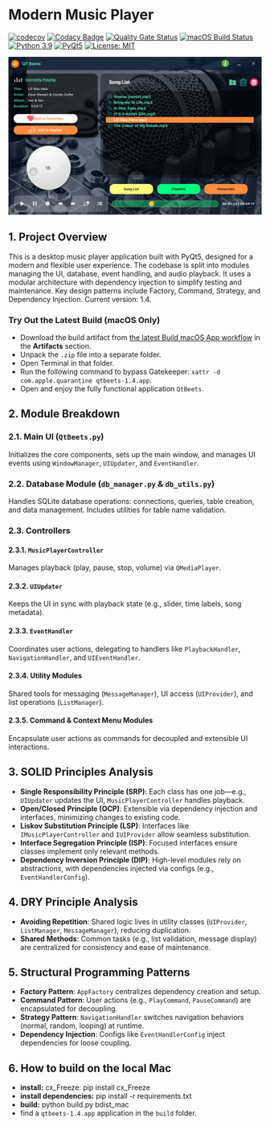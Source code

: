 # Modern Music Player

[![codecov](https://codecov.io/gh/harley029/PyQt_Advanced_Music_Player/branch/main/graph/badge.svg?token=6RNGBY6IXK)](https://codecov.io/gh/harley029/PyQt_Advanced_Music_Player)
[![Codacy Badge](https://app.codacy.com/project/badge/Grade/26102897f0694ae4b45d9106dc270160)](https://app.codacy.com/gh/harley029/PyQt_Advanced_Music_Player/dashboard?utm_source=gh&utm_medium=referral&utm_content=&utm_campaign=Badge_grade)
[![Quality Gate Status](https://sonarcloud.io/api/project_badges/measure?project=harley029_PyQt_Advanced_Music_Player&metric=alert_status)](https://sonarcloud.io/summary/new_code?id=harley029_PyQt_Advanced_Music_Player)
[![macOS Build Status](https://github.com/harley029/PyQt_Advanced_Music_Player/actions/workflows/ci.yml/badge.svg)](https://github.com/harley029/PyQt_Advanced_Music_Player/actions/workflows/ci.yml)
[![Python 3.9](https://img.shields.io/badge/python-3.9-blue.svg)](https://www.python.org/downloads/release/python-3921/)
[![PyQt5](https://img.shields.io/badge/PyQt5-blue)](https://www.riverbankcomputing.com/software/pyqt/)
[![License: MIT](https://img.shields.io/badge/License-MIT-yellow.svg)](LICENSE)

![Player](utils/screenshots/qtbeets2.png)

## 1. Project Overview

This is a desktop music player application built with PyQt5, designed for a modern and flexible user experience. The codebase is split into modules managing the UI, database, event handling, and audio playback. It uses a modular architecture with dependency injection to simplify testing and maintenance. Key design patterns include Factory, Command, Strategy, and Dependency Injection. Current version: 1.4.

### Try Out the Latest Build (macOS Only)

- Download the build artifact from [the latest Build macOS App workflow](https://github.com/harley029/PyQt_Advanced_Music_Player/actions/workflows/ci.yml) in the **Artifacts** section.
- Unpack the `.zip` file into a separate folder.
- Open Terminal in that folder.
- Run the following command to bypass Gatekeeper: `xattr -d com.apple.quarantine qtbeets-1.4.app`.
- Open and enjoy the fully functional application `QtBeets`.

## 2. Module Breakdown

### 2.1. Main UI (`QtBeets.py`)

Initializes the core components, sets up the main window, and manages UI events using `WindowManager`, `UIUpdater`, and `EventHandler`.

### 2.2. Database Module (`db_manager.py` & `db_utils.py`)

Handles SQLite database operations: connections, queries, table creation, and data management. Includes utilities for table name validation.

### 2.3. Controllers

#### 2.3.1. `MusicPlayerController`

Manages playback (play, pause, stop, volume) via `QMediaPlayer`.

#### 2.3.2. `UIUpdater`

Keeps the UI in sync with playback state (e.g., slider, time labels, song metadata).

#### 2.3.3. `EventHandler`

Coordinates user actions, delegating to handlers like `PlaybackHandler`, `NavigationHandler`, and `UIEventHandler`.

#### 2.3.4. Utility Modules

Shared tools for messaging (`MessageManager`), UI access (`UIProvider`), and list operations (`ListManager`).

#### 2.3.5. Command & Context Menu Modules

Encapsulate user actions as commands for decoupled and extensible UI interactions.

## 3. SOLID Principles Analysis

- **Single Responsibility Principle (SRP)**: Each class has one job—e.g., `UIUpdater` updates the UI, `MusicPlayerController` handles playback.
- **Open/Closed Principle (OCP)**: Extensible via dependency injection and interfaces, minimizing changes to existing code.
- **Liskov Substitution Principle (LSP)**: Interfaces like `IMusicPlayerController` and `IUIProvider` allow seamless substitution.
- **Interface Segregation Principle (ISP)**: Focused interfaces ensure classes implement only relevant methods.
- **Dependency Inversion Principle (DIP)**: High-level modules rely on abstractions, with dependencies injected via configs (e.g., `EventHandlerConfig`).

## 4. DRY Principle Analysis

- **Avoiding Repetition**: Shared logic lives in utility classes (`UIProvider`, `ListManager`, `MessageManager`), reducing duplication.
- **Shared Methods**: Common tasks (e.g., list validation, message display) are centralized for consistency and ease of maintenance.

## 5. Structural Programming Patterns

- **Factory Pattern**: `AppFactory` centralizes dependency creation and setup.
- **Command Pattern**: User actions (e.g., `PlayCommand`, `PauseCommand`) are encapsulated for decoupling.
- **Strategy Pattern**: `NavigationHandler` switches navigation behaviors (normal, random, looping) at runtime.
- **Dependency Injection**: Configs like `EventHandlerConfig` inject dependencies for loose coupling.

## 6. How to build on the local Mac

- **install:** cx_Freeze: pip install cx_Freeze
- **install dependencies:** pip install -r requirements.txt
- **build:** python build.py bdist_mac
- find a `qtbeets-1.4.app` application in the `build` folder.
